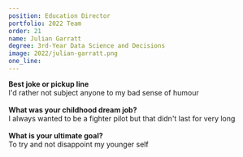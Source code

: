 ```yaml
---
position: Education Director
portfolio: 2022 Team
order: 21
name: Julian Garratt
degree: 3rd-Year Data Science and Decisions
image: 2022/julian-garratt.png
one_line:
---
```


**Best joke or pickup line**
<br>
I'd rather not subject anyone to my bad sense of humour
<br><br>
**What was your childhood dream job?**
<br>
I always wanted to be a fighter pilot but that didn't last for very long
<br><br>
**What is your ultimate goal?**
<br>
To try and not disappoint my younger self
